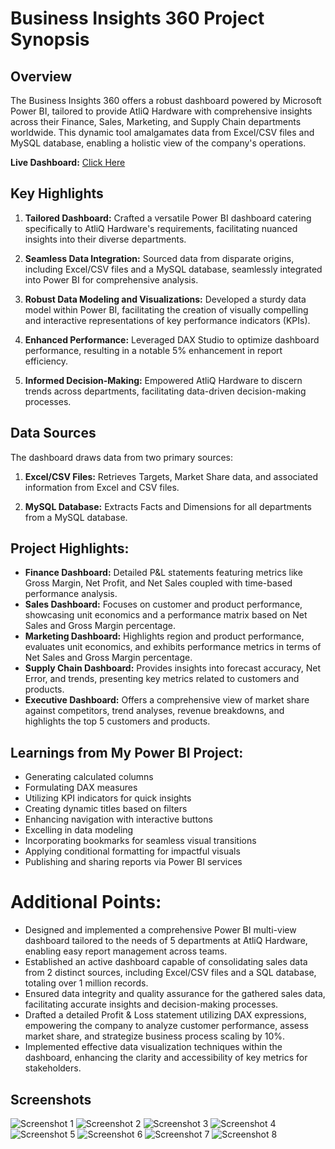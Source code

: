 # Business Insights 360 Project Synopsis

## Overview
The Business Insights 360 offers a robust dashboard powered by Microsoft Power BI, tailored to provide AtliQ Hardware with comprehensive insights across their Finance, Sales, Marketing, and Supply Chain departments worldwide. This dynamic tool amalgamates data from Excel/CSV files and MySQL database, enabling a holistic view of the company's operations.

**Live Dashboard:** [Click Here](https://app.powerbi.com/view?r=eyJrIjoiZTU2N2ZhNzItODYwMS00OGU5LThmYzctNTE0ZDYzOTk2Njc1IiwidCI6ImM2ZTU0OWIzLTVmNDUtNDAzMi1hYWU5LWQ0MjQ0ZGM1YjJjNCJ9)

## Key Highlights
1. **Tailored Dashboard:** Crafted a versatile Power BI dashboard catering specifically to AtliQ Hardware's requirements, facilitating nuanced insights into their diverse departments.
   
2. **Seamless Data Integration:** Sourced data from disparate origins, including Excel/CSV files and a MySQL database, seamlessly integrated into Power BI for comprehensive analysis.
   
3. **Robust Data Modeling and Visualizations:** Developed a sturdy data model within Power BI, facilitating the creation of visually compelling and interactive representations of key performance indicators (KPIs).
   
4. **Enhanced Performance:** Leveraged DAX Studio to optimize dashboard performance, resulting in a notable 5% enhancement in report efficiency.
   
5. **Informed Decision-Making:** Empowered AtliQ Hardware to discern trends across departments, facilitating data-driven decision-making processes.

## Data Sources
The dashboard draws data from two primary sources:

1. **Excel/CSV Files:** Retrieves Targets, Market Share data, and associated information from Excel and CSV files.
   
2. **MySQL Database:** Extracts Facts and Dimensions for all departments from a MySQL database.

## Project Highlights:
- **Finance Dashboard:** Detailed P&L statements featuring metrics like Gross Margin, Net Profit, and Net Sales coupled with time-based performance analysis.
- **Sales Dashboard:** Focuses on customer and product performance, showcasing unit economics and a performance matrix based on Net Sales and Gross Margin percentage.
- **Marketing Dashboard:** Highlights region and product performance, evaluates unit economics, and exhibits performance metrics in terms of Net Sales and Gross Margin percentage.
- **Supply Chain Dashboard:** Provides insights into forecast accuracy, Net Error, and trends, presenting key metrics related to customers and products.
- **Executive Dashboard:** Offers a comprehensive view of market share against competitors, trend analyses, revenue breakdowns, and highlights the top 5 customers and products.

## Learnings from My Power BI Project:
- Generating calculated columns
- Formulating DAX measures
- Utilizing KPI indicators for quick insights
- Creating dynamic titles based on filters
- Enhancing navigation with interactive buttons
- Excelling in data modeling
- Incorporating bookmarks for seamless visual transitions
- Applying conditional formatting for impactful visuals
- Publishing and sharing reports via Power BI services

# Additional Points:
- Designed and implemented a comprehensive Power BI multi-view dashboard tailored to the needs of 5 departments at AtliQ Hardware, enabling easy report management across teams.
- Established an active dashboard capable of consolidating sales data from 2 distinct sources, including Excel/CSV files and a SQL database, totaling over 1 million records.
- Ensured data integrity and quality assurance for the gathered sales data, facilitating accurate insights and decision-making processes.
- Drafted a detailed Profit & Loss statement utilizing DAX expressions, empowering the company to analyze customer performance, assess market share, and strategize business process scaling by 10%.
- Implemented effective data visualization techniques within the dashboard, enhancing the clarity and accessibility of key metrics for stakeholders.

## Screenshots
![Screenshot 1](https://drive.google.com/file/d/1ZUy7Ng05MD6bGg4VEpLREUuJXQ1sJQD4/view?usp=sharing)
![Screenshot 2](https://drive.google.com/file/d/1lMIPgSBYEKOHPqRZTBQeGqhq1A3r7SWj/view?usp=sharing)
![Screenshot 3](https://drive.google.com/file/d/10cXJ21hDRtoCh44YkWXZLQ_Jll1aR0tq/view?usp=sharing)
![Screenshot 4](https://drive.google.com/file/d/1PqajP9lmkNBvI6RHm6de57JfaPnCsj1B/view?usp=sharing)
![Screenshot 5](https://drive.google.com/file/d/1VU6LXMUgsqsIzvxvKC3lBBO5NqA2ZNnx/view?usp=sharing)
![Screenshot 6](https://drive.google.com/file/d/1W38KnNS6RTLpk6njFcqZTWtex9vjgiat/view?usp=sharing)
![Screenshot 7](https://drive.google.com/file/d/1TMZQ_mo-krb3bUit2NXesr3XQUGmo_4R/view?usp=sharing)
![Screenshot 8](https://drive.google.com/file/d/1fhosmFRdXfvDQI-47wNNaq2zrZEPbPGv/view?usp=sharing)
